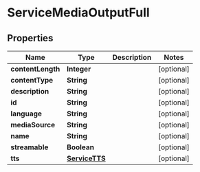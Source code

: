 

# ServiceMediaOutputFull

## Properties

Name | Type | Description | Notes
------------ | ------------- | ------------- | -------------
**contentLength** | **Integer** |  |  [optional]
**contentType** | **String** |  |  [optional]
**description** | **String** |  |  [optional]
**id** | **String** |  |  [optional]
**language** | **String** |  |  [optional]
**mediaSource** | **String** |  |  [optional]
**name** | **String** |  |  [optional]
**streamable** | **Boolean** |  |  [optional]
**tts** | [**ServiceTTS**](ServiceTTS.md) |  |  [optional]




